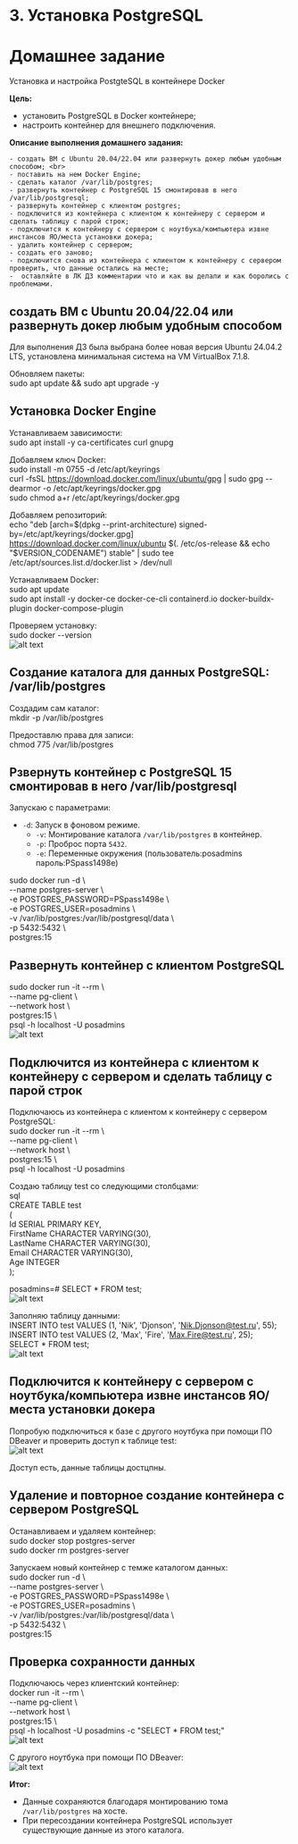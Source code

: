 # 3. Установка PostgreSQL
# Домашнее задание
Установка и настройка PostgteSQL в контейнере Docker

__Цель:__<br>
- установить PostgreSQL в Docker контейнере;<br>
- настроить контейнер для внешнего подключения.

**Описание выполнения домашнего задания:**

    - создать ВМ с Ubuntu 20.04/22.04 или развернуть докер любым удобным способом; <br>
    - поставить на нем Docker Engine;
    - сделать каталог /var/lib/postgres;
    - развернуть контейнер с PostgreSQL 15 смонтировав в него /var/lib/postgresql;
    - развернуть контейнер с клиентом postgres;
    - подключится из контейнера с клиентом к контейнеру с сервером и сделать таблицу с парой строк;
    - подключится к контейнеру с сервером с ноутбука/компьютера извне инстансов ЯО/места установки докера;
    - удалить контейнер с сервером;
    - создать его заново;
    - подключится снова из контейнера с клиентом к контейнеру с сервером
    проверить, что данные остались на месте;
    -  оставляйте в ЛК ДЗ комментарии что и как вы делали и как боролись с проблемами.

## создать ВМ с Ubuntu 20.04/22.04 или развернуть докер любым удобным способом

Для выполнения ДЗ была выбрана более новая версия Ubuntu 24.04.2 LTS, установлена минимальная система на VM VirtualBox 7.1.8.

Обновляем пакеты:<br>
sudo apt update && sudo apt upgrade -y

## Установка Docker Engine

Устанавливаем зависимости:<br>
sudo apt install -y ca-certificates curl gnupg

Добавляем ключ Docker:<br>
sudo install -m 0755 -d /etc/apt/keyrings<br>
curl -fsSL https://download.docker.com/linux/ubuntu/gpg | sudo gpg --dearmor -o /etc/apt/keyrings/docker.gpg<br>
sudo chmod a+r /etc/apt/keyrings/docker.gpg

Добавляем репозиторий:<br>
echo "deb [arch=$(dpkg --print-architecture) signed-by=/etc/apt/keyrings/docker.gpg] https://download.docker.com/linux/ubuntu $(. /etc/os-release && echo "$VERSION_CODENAME") stable" | sudo tee /etc/apt/sources.list.d/docker.list > /dev/null

Устанавливаем Docker:<br>
sudo apt update<br>
sudo apt install -y docker-ce docker-ce-cli containerd.io docker-buildx-plugin docker-compose-plugin

Проверяем установку:<br>
sudo docker --version<br>
![alt text](image.png)

 ## Создание каталога для данных PostgreSQL: /var/lib/postgres

Cоздадим сам каталог:<br>
mkdir -p /var/lib/postgres

Предоставлю права для записи:<br>
chmod 775 /var/lib/postgres


## Рзвернуть контейнер с PostgreSQL 15 смонтировав в него /var/lib/postgresql

Запускаю с параметрами:
- `-d`: Запуск в фоновом режиме.
  - `-v`: Монтирование каталога `/var/lib/postgres` в контейнер.
  - `-p`: Проброс порта `5432`.
  - `-e`: Переменные окружения (пользователь:posadmins пароль:PSpass1498e)

sudo docker run -d \ <br>
  --name postgres-server \ <br>
  -e POSTGRES_PASSWORD=PSpass1498e \ <br>
  -e POSTGRES_USER=posadmins \ <br>
  -v /var/lib/postgres:/var/lib/postgresql/data \ <br>
  -p 5432:5432 \ <br>
  postgres:15

  ## Развернуть контейнер с клиентом PostgreSQL

sudo docker run -it --rm \ <br>
  --name pg-client \ <br>
  --network host \ <br>
  postgres:15 \ <br>
  psql -h localhost -U posadmins<br>
![alt text](image-1.png)

## Подключится из контейнера с клиентом к контейнеру с сервером и сделать таблицу с парой строк

Подключаюсь из контейнера с клиентом к контейнеру с сервером PostgreSQL:<br>
sudo docker run -it --rm \ <br>
  --name pg-client \ <br>
  --network host \ <br>
  postgres:15 \ <br>
  psql -h localhost -U posadmins<br>

  Создаю таблицу test со следующими столбцами:<br>
  sql<br>
CREATE TABLE test <br>
( <br>
    Id SERIAL PRIMARY KEY, <br>
    FirstName CHARACTER VARYING(30), <br>
    LastName CHARACTER VARYING(30), <br>
    Email CHARACTER VARYING(30), <br>
    Age INTEGER <br>
  ); <br>

posadmins=# SELECT * FROM test;<br>
![alt text](image-2.png)

Заполняю таблицу данными:<br>
INSERT INTO test VALUES (1, 'Nik', 'Djonson', 'Nik.Djonson@test.ru', 55);<br>
INSERT INTO test VALUES (2, 'Max', 'Fire', 'Max.Fire@test.ru', 25);<br>
SELECT * FROM test;<br>
![alt text](image-3.png)


## Подключится к контейнеру с сервером с ноутбука/компьютера извне инстансов ЯО/места установки докера

Попробую подключиться к базе c другого ноутбука при помощи ПО DBeaver и проверить доступ к таблице test:<br>
![alt text](image-4.png)

Доступ есть, данные таблицы достцпны.

## Удаление и повторное создание контейнера c сервером PostgreSQL

Останавливаем и удаляем контейнер:<br>
sudo docker stop postgres-server<br>
sudo docker rm postgres-server<br>

Запускаем новый контейнер с темже каталогом данных:<br>
sudo docker run -d \ <br>
  --name postgres-server \ <br>
  -e POSTGRES_PASSWORD=PSpass1498e \ <br>
  -e POSTGRES_USER=posadmins \ <br>
  -v /var/lib/postgres:/var/lib/postgresql/data \ <br>
  -p 5432:5432 \ <br>
  postgres:15

  ## Проверка сохранности данных

  Подключаюсь через клиентский контейнер:<br>
  docker run -it --rm \ <br>
  --name pg-client \ <br>
  --network host \ <br>
  postgres:15 \ <br>
  psql -h localhost -U posadmins -c "SELECT * FROM test;" <br>
  ![alt text](image-5.png)

C другого ноутбука при помощи ПО DBeaver: <br>
![alt text](image-6.png)

**Итог:**
- Данные сохраняются благодаря монтированию тома `/var/lib/postgres` на хосте.<br>
- При пересоздании контейнера PostgreSQL использует существующие данные из этого каталога.